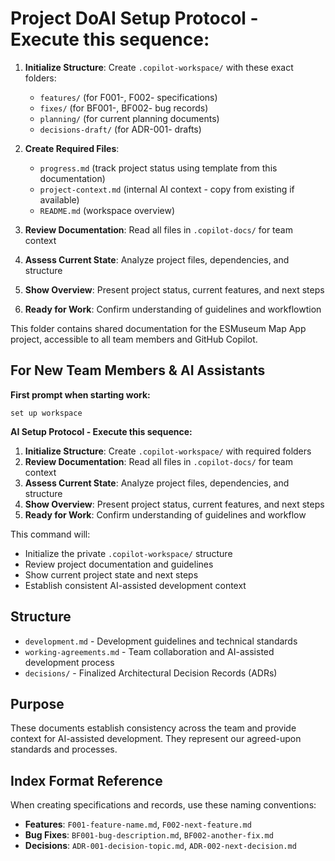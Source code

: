 # Project Do**AI Setup Protocol - Execute this sequence:**

1. **Initialize Structure**: Create `.copilot-workspace/` with these exact folders:
   - `features/` (for F001-, F002- specifications)
   - `fixes/` (for BF001-, BF002- bug records)
   - `planning/` (for current planning documents)
   - `decisions-draft/` (for ADR-001- drafts)

2. **Create Required Files**:
   - `progress.md` (track project status using template from this documentation)
   - `project-context.md` (internal AI context - copy from existing if available)
   - `README.md` (workspace overview)

3. **Review Documentation**: Read all files in `.copilot-docs/` for team context

4. **Assess Current State**: Analyze project files, dependencies, and structure

5. **Show Overview**: Present project status, current features, and next steps

6. **Ready for Work**: Confirm understanding of guidelines and workflowtion

This folder contains shared documentation for the ESMuseum Map App project, accessible to all team members and GitHub Copilot.

## For New Team Members & AI Assistants

**First prompt when starting work:**

```text
set up workspace
```

**AI Setup Protocol - Execute this sequence:**

1. **Initialize Structure**: Create `.copilot-workspace/` with required folders
2. **Review Documentation**: Read all files in `.copilot-docs/` for team context
3. **Assess Current State**: Analyze project files, dependencies, and structure
4. **Show Overview**: Present project status, current features, and next steps
5. **Ready for Work**: Confirm understanding of guidelines and workflow

This command will:

- Initialize the private `.copilot-workspace/` structure
- Review project documentation and guidelines
- Show current project state and next steps
- Establish consistent AI-assisted development context

## Structure

- `development.md` - Development guidelines and technical standards
- `working-agreements.md` - Team collaboration and AI-assisted development process
- `decisions/` - Finalized Architectural Decision Records (ADRs)

## Purpose

These documents establish consistency across the team and provide context for AI-assisted development. They represent our agreed-upon standards and processes.

## Index Format Reference

When creating specifications and records, use these naming conventions:

- **Features**: `F001-feature-name.md`, `F002-next-feature.md`
- **Bug Fixes**: `BF001-bug-description.md`, `BF002-another-fix.md`
- **Decisions**: `ADR-001-decision-topic.md`, `ADR-002-next-decision.md`
